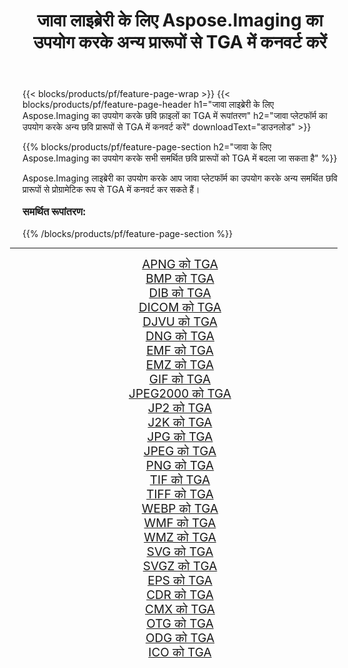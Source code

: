 ﻿---
title: जावा लाइब्रेरी के लिए Aspose.Imaging का उपयोग करके अन्य प्रारूपों से TGA में कनवर्ट करें 
weight: 3920
url: /hi/java/conversion/to/tga/ 
lang: hi
langdirlevel: 2
locales: zh-hans,ja,it,ru,de,es,fr,nl,id,lt,pl,pt,vi,tr,ko,zh-hant,ar,hi,th,sv,cs,uk,he
description: Aspose.Imaging का उपयोग करके आप जावा का उपयोग करके अन्य प्रारूपों से TGA में कनवर्ट कर सकते हैं
---

{{< blocks/products/pf/feature-page-wrap >}}
{{< blocks/products/pf/feature-page-header h1="जावा लाइब्रेरी के लिए Aspose.Imaging का उपयोग करके छवि फ़ाइलों का TGA में रूपांतरण" h2="जावा प्लेटफॉर्म का उपयोग करके अन्य छवि प्रारूपों से TGA में कनवर्ट करें" downloadText="डाउनलोड" >}}


{{% blocks/products/pf/feature-page-section  h2="जावा के लिए Aspose.Imaging का उपयोग करके सभी समर्थित छवि प्रारूपों को TGA में बदला जा सकता है" %}}
<p align=justify>Aspose.Imaging लाइब्रेरी का उपयोग करके आप जावा प्लेटफॉर्म का उपयोग करके अन्य समर्थित छवि प्रारूपों से प्रोग्रामेटिक रूप से TGA में कनवर्ट कर सकते हैं।</p>
<h3 style="margin-top:16px;">
समर्थित रूपांतरण:
</h3>
{{% /blocks/products/pf/feature-page-section %}}
<div class="container-fluid productfamilypage bg-gray">
    <div class="convertypes bg-gray agp-content section">
        <div class="container">
		<hr style="margin-left:-20px;"/>
		<div class="row other-converters" style="gap: 10px;font-size: 19px;text-align:center;">
		    <div class='col-md-3 other-converter remove-lp remove-rp'><a href="/imaging/hi/java/conversion/apng-to-tga/" style="padding:15px;">APNG को TGA</a></div>
<div class='col-md-3 other-converter remove-lp remove-rp'><a href="/imaging/hi/java/conversion/bmp-to-tga/" style="padding:15px;">BMP को TGA</a></div>
<div class='col-md-3 other-converter remove-lp remove-rp'><a href="/imaging/hi/java/conversion/dib-to-tga/" style="padding:15px;">DIB को TGA</a></div>
<div class='col-md-3 other-converter remove-lp remove-rp'><a href="/imaging/hi/java/conversion/dicom-to-tga/" style="padding:15px;">DICOM को TGA</a></div>
<div class='col-md-3 other-converter remove-lp remove-rp'><a href="/imaging/hi/java/conversion/djvu-to-tga/" style="padding:15px;">DJVU को TGA</a></div>
<div class='col-md-3 other-converter remove-lp remove-rp'><a href="/imaging/hi/java/conversion/dng-to-tga/" style="padding:15px;">DNG को TGA</a></div>
<div class='col-md-3 other-converter remove-lp remove-rp'><a href="/imaging/hi/java/conversion/emf-to-tga/" style="padding:15px;">EMF को TGA</a></div>
<div class='col-md-3 other-converter remove-lp remove-rp'><a href="/imaging/hi/java/conversion/emz-to-tga/" style="padding:15px;">EMZ को TGA</a></div>
<div class='col-md-3 other-converter remove-lp remove-rp'><a href="/imaging/hi/java/conversion/gif-to-tga/" style="padding:15px;">GIF को TGA</a></div>
<div class='col-md-3 other-converter remove-lp remove-rp'><a href="/imaging/hi/java/conversion/jpeg2000-to-tga/" style="padding:15px;">JPEG2000 को TGA</a></div>
<div class='col-md-3 other-converter remove-lp remove-rp'><a href="/imaging/hi/java/conversion/jp2-to-tga/" style="padding:15px;">JP2 को TGA</a></div>
<div class='col-md-3 other-converter remove-lp remove-rp'><a href="/imaging/hi/java/conversion/j2k-to-tga/" style="padding:15px;">J2K को TGA</a></div>
<div class='col-md-3 other-converter remove-lp remove-rp'><a href="/imaging/hi/java/conversion/jpg-to-tga/" style="padding:15px;">JPG को TGA</a></div>
<div class='col-md-3 other-converter remove-lp remove-rp'><a href="/imaging/hi/java/conversion/jpeg-to-tga/" style="padding:15px;">JPEG को TGA</a></div>
<div class='col-md-3 other-converter remove-lp remove-rp'><a href="/imaging/hi/java/conversion/png-to-tga/" style="padding:15px;">PNG को TGA</a></div>
<div class='col-md-3 other-converter remove-lp remove-rp'><a href="/imaging/hi/java/conversion/tif-to-tga/" style="padding:15px;">TIF को TGA</a></div>
<div class='col-md-3 other-converter remove-lp remove-rp'><a href="/imaging/hi/java/conversion/tiff-to-tga/" style="padding:15px;">TIFF को TGA</a></div>
<div class='col-md-3 other-converter remove-lp remove-rp'><a href="/imaging/hi/java/conversion/webp-to-tga/" style="padding:15px;">WEBP को TGA</a></div>
<div class='col-md-3 other-converter remove-lp remove-rp'><a href="/imaging/hi/java/conversion/wmf-to-tga/" style="padding:15px;">WMF को TGA</a></div>
<div class='col-md-3 other-converter remove-lp remove-rp'><a href="/imaging/hi/java/conversion/wmz-to-tga/" style="padding:15px;">WMZ को TGA</a></div>
<div class='col-md-3 other-converter remove-lp remove-rp'><a href="/imaging/hi/java/conversion/svg-to-tga/" style="padding:15px;">SVG को TGA</a></div>
<div class='col-md-3 other-converter remove-lp remove-rp'><a href="/imaging/hi/java/conversion/svgz-to-tga/" style="padding:15px;">SVGZ को TGA</a></div>
<div class='col-md-3 other-converter remove-lp remove-rp'><a href="/imaging/hi/java/conversion/eps-to-tga/" style="padding:15px;">EPS को TGA</a></div>
<div class='col-md-3 other-converter remove-lp remove-rp'><a href="/imaging/hi/java/conversion/cdr-to-tga/" style="padding:15px;">CDR को TGA</a></div>
<div class='col-md-3 other-converter remove-lp remove-rp'><a href="/imaging/hi/java/conversion/cmx-to-tga/" style="padding:15px;">CMX को TGA</a></div>
<div class='col-md-3 other-converter remove-lp remove-rp'><a href="/imaging/hi/java/conversion/otg-to-tga/" style="padding:15px;">OTG को TGA</a></div>
<div class='col-md-3 other-converter remove-lp remove-rp'><a href="/imaging/hi/java/conversion/odg-to-tga/" style="padding:15px;">ODG को TGA</a></div>
<div class='col-md-3 other-converter remove-lp remove-rp'><a href="/imaging/hi/java/conversion/ico-to-tga/" style="padding:15px;">ICO को TGA</a></div>
                </div>
        </div>
    </div>
</div>
<br/>

